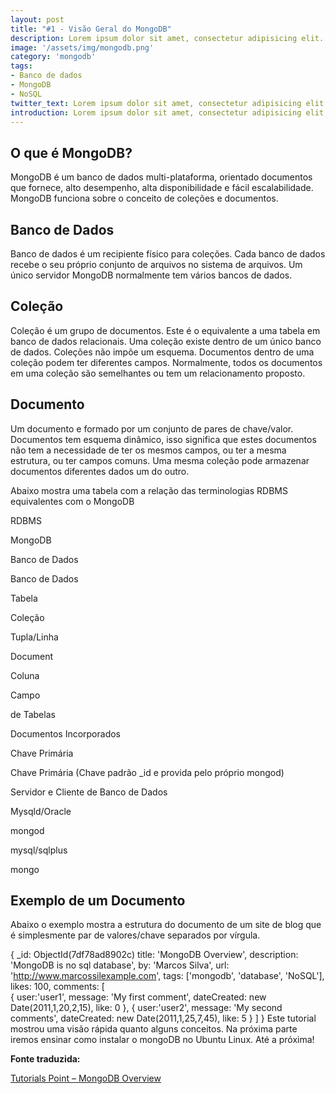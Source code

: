 ```yaml
---
layout: post
title: "#1 - Visão Geral do MongoDB"
description: Lorem ipsum dolor sit amet, consectetur adipisicing elit.
image: '/assets/img/mongodb.png'
category: 'mongodb'
tags:
- Banco de dados
- MongoDB
- NoSQL
twitter_text: Lorem ipsum dolor sit amet, consectetur adipisicing elit.
introduction: Lorem ipsum dolor sit amet, consectetur adipisicing elit, sed do eiusmod tempor incididunt ut labore et dolore magna aliqua.
---
```


## O que é MongoDB?

MongoDB é um banco de dados multi-plataforma, orientado documentos que fornece, alto desempenho, alta disponibilidade e fácil escalabilidade. MongoDB funciona sobre o conceito de coleções e documentos.

## Banco de Dados

Banco de dados é um recipiente físico para coleções. Cada banco de dados recebe o seu próprio conjunto de arquivos no sistema de arquivos. Um único servidor MongoDB normalmente tem vários bancos de dados.

## Coleção

Coleção é um grupo de documentos. Este é o equivalente a uma tabela em banco de dados relacionais. Uma coleção existe dentro de um único banco de dados. Coleções não impõe um esquema. Documentos dentro de uma coleção podem ter diferentes campos. Normalmente, todos os documentos em uma coleção são semelhantes ou tem um relacionamento proposto.

## Documento

Um documento e formado por um conjunto de pares de chave/valor. Documentos tem esquema dinâmico, isso significa que estes documentos não tem a necessidade de ter os mesmos campos, ou ter a mesma estrutura, ou ter campos comuns. Uma mesma coleção pode armazenar documentos diferentes dados um do outro.

Abaixo mostra uma tabela com a relação das terminologias RDBMS equivalentes com o MongoDB

RDBMS

MongoDB

Banco de Dados

Banco de Dados

Tabela

Coleção

Tupla/Linha

Document

Coluna

Campo

de Tabelas

Documentos Incorporados

Chave Primária

Chave Primária (Chave padrão _id e provida pelo próprio mongod)

Servidor e Cliente de Banco de Dados

Mysqld/Oracle

mongod

mysql/sqlplus

mongo

## Exemplo de um Documento

Abaixo o exemplo mostra a estrutura do documento de um site de blog que é simplesmente par de valores/chave separados por vírgula.

{
   _id: ObjectId(7df78ad8902c)
   title: 'MongoDB Overview', 
   description: 'MongoDB is no sql database',
   by: 'Marcos Silva',
   url: 'http://www.marcossilexample.com',
   tags: ['mongodb', 'database', 'NoSQL'],
   likes: 100, 
   comments: [  
      {
         user:'user1',
         message: 'My first comment',
         dateCreated: new Date(2011,1,20,2,15),
         like: 0 
      },
      {
         user:'user2',
         message: 'My second comments',
         dateCreated: new Date(2011,1,25,7,45),
         like: 5
      }
   ]
}
Este tutorial mostrou uma visão rápida quanto alguns conceitos. Na próxima parte iremos ensinar como instalar o mongoDB no Ubuntu Linux. Até a próxima!


**Fonte traduzida:**
 
[Tutorials Point – MongoDB Overview](http://www.tutorialspoint.com/mongodb/mongodb_overview.htm)
